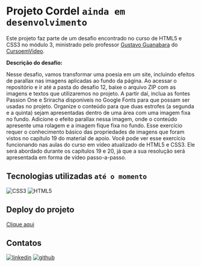 # Projeto Cordel `ainda em desenvolvimento`
Este projeto faz parte de um desafio encontrado no curso de HTML5 e CSS3 no módulo 3, ministrado pelo professor  [Gustavo Guanabara](https://github.com/professorguanabara) do [CursoemVideo](https://cursoemvideo.com).

**Descrição do desafio:** 

Nesse desafio, vamos transformar uma poesia em um site, incluindo efeitos de parallax nas imagens aplicadas ao fundo da página. Ao acessar o repositório e ir até a pasta do desafio 12, baixe o arquivo ZIP com as imagens e textos que utilizaremos no projeto. A partir daí, inclua as fontes Passion One e Sriracha disponíveis no Google Fonts para que possam ser usadas no projeto. Organize o conteúdo para que duas estrofes (a segunda e a quinta) sejam apresentadas dentro de uma área com uma imagem fixa no fundo. Adicione o efeito parallax nessa imagem, onde o conteúdo apresente uma rolagem e a imagem fique fixa no fundo. Esse exercício requer o conhecimento básico das propriedades de imagens que foram vistos no capítulo 19 do material de apoio. Você pode ver esse exercício funcionando nas aulas do curso em vídeo atualizado de HTML5 e CSS3. Ele será abordado durante os capítulos 19 e 20, já que a sua resolução será apresentada em forma de vídeo passo-a-passo.

## Tecnologias utilizadas `até o momento`
![CSS3](https://img.shields.io/badge/css3-%231572B6.svg?style=for-the-badge&logo=css3&logoColor=white)
![HTML5](https://img.shields.io/badge/html5-%23E34F26.svg?style=for-the-badge&logo=html5&logoColor=white)

## Deploy do projeto 
[Clique aqui](https://devalissonoliveira.github.io/projeto-codel/)

## Contatos
[![linkedin](https://skillicons.dev/icons?i=linkedin)](https://linkedin.com/in/alisson-oliveira-2b28b9249)   [![github](https://skillicons.dev/icons?i=github)](https://github.com/devalissonoliveira)
